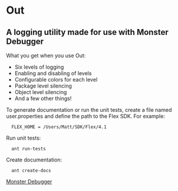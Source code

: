 Out
===

A logging utility made for use with Monster Debugger
----------------------------------------------------

What you get when you use Out:

* Six levels of logging
* Enabling and disabling of levels
* Configurable colors for each level
* Package level silencing
* Object level silencing
* And a few other things!

To generate documentation or run the unit tests, create a file named user.properties and define the path to the Flex SDK. For example:

      FLEX_HOME = /Users/Matt/SDK/Flex/4.1

Run unit tests:

      ant run-tests

Create documentation:

      ant create-docs

[Monster Debugger](http://monsterdebugger.com/)

